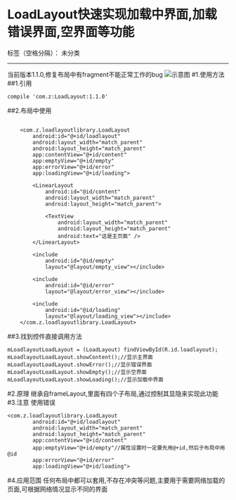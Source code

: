 ﻿# LoadLayout快速实现加载中界面,加载错误界面,空界面等功能

标签（空格分隔）： 未分类

---
当前版本1.1.0,修复布局中有fragment不能正常工作的bug
![示意图][1]
#1.使用方法
##1.引用
```
compile 'com.z:LoadLayout:1.1.0'
```
##2.布局中使用
```

    <com.z.loadlayoutlibrary.LoadLayout
        android:id="@+id/loadlayout"
        android:layout_width="match_parent"
        android:layout_height="match_parent"
        app:contentView="@+id/content"
        app:emptyView="@+id/empty"
        app:errorView="@+id/error"
        app:loadingView="@+id/loading">

        <LinearLayout
            android:id="@id/content"
            android:layout_width="match_parent"
            android:layout_height="match_parent">

            <TextView
                android:layout_width="match_parent"
                android:layout_height="match_parent"
                android:text="这是主页面" />
        </LinearLayout>

        <include
            android:id="@id/empty"
            layout="@layout/empty_view"></include>

        <include
            android:id="@id/error"
            layout="@layout/error_view"></include>

        <include
            android:id="@id/loading"
            layout="@layout/loading_view"></include>
    </com.z.loadlayoutlibrary.LoadLayout>
```
##3.找到控件直接调用方法
```
mLoadlayoutLoadLayout = (LoadLayout) findViewById(R.id.loadlayout);
mLoadlayoutLoadLayout.showContent();//显示主界面
mLoadlayoutLoadLayout.showError();//显示错误界面
mLoadlayoutLoadLayout.showEmpty();//显示空界面
mLoadlayoutLoadLayout.showLoading();//显示加载中界面
```
#2.原理
继承自frameLayout,里面有四个子布局,通过控制其显隐来实现此功能
#3.注意
使用错误
```
<com.z.loadlayoutlibrary.LoadLayout
        android:id="@+id/loadlayout"
        android:layout_width="match_parent"
        android:layout_height="match_parent"
        app:contentView="@+id/content"
        app:emptyView="@+id/empty"//属性设置时一定要先用@+id,然后子布局中用@id
        app:errorView="@+id/error"
        app:loadingView="@+id/loading">
```
#4.应用范围
任何布局中都可以套用,不存在冲突等问题,主要用于需要网络加载的页面,可根据网络情况显示不同的界面


  [1]: https://github.com/zxyaust/LoadLayout/blob/master/2016-10-26_14_17_01.gif?raw=true